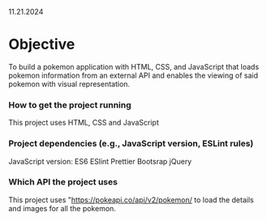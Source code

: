 11.21.2024
# **Objective**
To build a pokemon application with HTML, CSS, and JavaScript that loads
pokemon information from an external API and enables the viewing of said pokemon with visual representation.

### **How to get the project running**
This project uses HTML, CSS and JavaScript

### **Project dependencies** (e.g., JavaScript version, ESLint rules)
JavaScript version: ES6
ESlint
Prettier
Bootsrap
jQuery

### **Which API the project uses**
This project uses "https://pokeapi.co/api/v2/pokemon/ to load the details and images for all the pokemon.